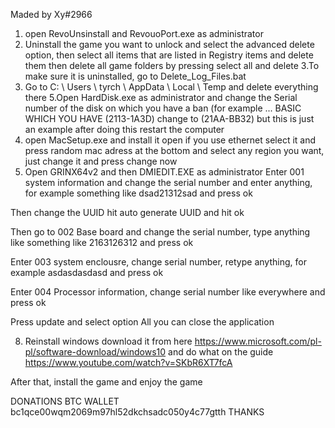 
Maded by Xy#2966

1. open RevoUnsinstall and RevouoPort.exe as administrator
2. Uninstall the game you want to unlock and select the advanced delete option, then select all items that are listed in Registry items and delete them then delete all game folders by pressing select all and delete
3.To make sure it is uninstalled, go to Delete_Log_Files.bat
4. Go to C: \ Users \ tyrch \ AppData \ Local \ Temp and delete everything there
5.Open HardDisk.exe as administrator and change the Serial number of the disk on which you have a ban (for example ... BASIC WHICH YOU HAVE (2113-1A3D) change to (21AA-BB32) but this is just an example after doing this restart the computer
6. open MacSetup.exe and install it open if you use ethernet select it and press random mac adress at the bottom and select any region you want, just change it and press change now
7. Open GRINX64v2 and then DMIEDIT.EXE as administrator
Enter 001 system information and change the serial number and enter anything, for example something like dsad21312sad and press ok

Then change the UUID hit auto generate UUID and hit ok

Then go to 002 Base board and change the serial number, type anything like something like 2163126312 and press ok

Enter 003 system enclousre, change serial number, retype anything, for example asdasdasdasd and press ok

Enter 004 Processor information, change serial number like everywhere and press ok

Press update and select option All you can close the application

8. Reinstall windows
download it from here https://www.microsoft.com/pl-pl/software-download/windows10
and do what on the guide https://www.youtube.com/watch?v=SKbR6XT7fcA



After that, install the game and enjoy the game

DONATIONS BTC WALLET bc1qce00wqm2069m97hl52dkchsadc050y4c77gtth THANKS
